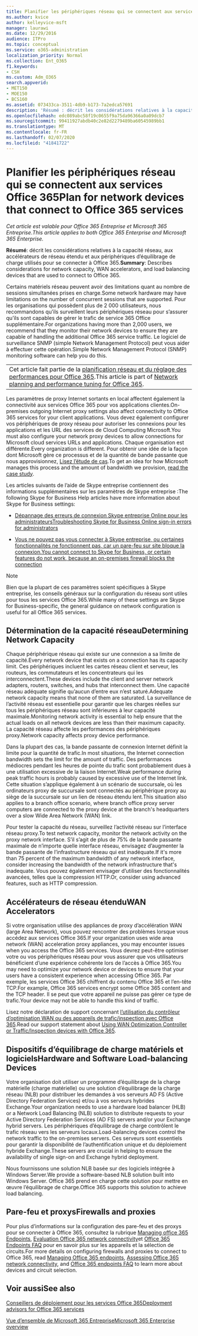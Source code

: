 ```yaml
---
title: Planifier les périphériques réseau qui se connectent aux services Office 365
ms.author: kvice
author: kelleyvice-msft
manager: laurawi
ms.date: 12/29/2016
audience: ITPro
ms.topic: conceptual
ms.service: o365-administration
localization_priority: Normal
ms.collection: Ent_O365
f1.keywords:
- CSH
ms.custom: Adm_O365
search.appverid:
- MET150
- MOE150
- BCS160
ms.assetid: 073433ca-3511-4db9-b173-7a2edca57691
description: 'Résumé : décrit les considérations relatives à la capacité réseau, aux accélérateurs de réseau étendu et aux périphériques d’équilibrage de charge utilisés pour se connecter à Office 365.'
ms.openlocfilehash: edc089abc58f19c0655f9a75da96366a0a09dcb7
ms.sourcegitcommit: 99411927abdb40c2e82d2279489ba60545989bb1
ms.translationtype: MT
ms.contentlocale: fr-FR
ms.lasthandoff: 02/07/2020
ms.locfileid: "41841722"
---
```

# <a name="plan-for-network-devices-that-connect-to-office-365-services"></a><span data-ttu-id="3d4a7-103">Planifier les périphériques réseau qui se connectent aux services Office 365</span><span class="sxs-lookup"><span data-stu-id="3d4a7-103">Plan for network devices that connect to Office 365 services</span></span>

<span data-ttu-id="3d4a7-104">*Cet article est valable pour Office 365 Entreprise et Microsoft 365 Entreprise*.</span><span class="sxs-lookup"><span data-stu-id="3d4a7-104">*This article applies to both Office 365 Enterprise and Microsoft 365 Enterprise.*</span></span>
  
<span data-ttu-id="3d4a7-105">**Résumé**: décrit les considérations relatives à la capacité réseau, aux accélérateurs de réseau étendu et aux périphériques d’équilibrage de charge utilisés pour se connecter à Office 365.</span><span class="sxs-lookup"><span data-stu-id="3d4a7-105">**Summary**: Describes considerations for network capacity, WAN accelerators, and load balancing devices that are used to connect to Office 365.</span></span>

<span data-ttu-id="3d4a7-106">Certains matériels réseau peuvent avoir des limitations quant au nombre de sessions simultanées prises en charge.</span><span class="sxs-lookup"><span data-stu-id="3d4a7-106">Some network hardware may have limitations on the number of concurrent sessions that are supported.</span></span> <span data-ttu-id="3d4a7-107">Pour les organisations qui possèdent plus de 2 000 utilisateurs, nous recommandons qu’ils surveillent leurs périphériques réseau pour s’assurer qu’ils sont capables de gérer le trafic de service 365 Office supplémentaire.</span><span class="sxs-lookup"><span data-stu-id="3d4a7-107">For organizations having more than 2,000 users, we recommend that they monitor their network devices to ensure they are capable of handling the additional Office 365 service traffic.</span></span> <span data-ttu-id="3d4a7-108">Le logiciel de surveillance SNMP (simple Network Management Protocol) peut vous aider à effectuer cette opération.</span><span class="sxs-lookup"><span data-stu-id="3d4a7-108">Simple Network Management Protocol (SNMP) monitoring software can help you do this.</span></span>

||
|:-----|
| <span data-ttu-id="3d4a7-109">Cet article fait partie de la [planification réseau et du réglage des performances pour Office 365](https://aka.ms/tune).</span><span class="sxs-lookup"><span data-stu-id="3d4a7-109">This article is part of [Network planning and performance tuning for Office 365](https://aka.ms/tune).</span></span>|

<span data-ttu-id="3d4a7-110">Les paramètres de proxy Internet sortants en local affectent également la connectivité aux services Office 365 pour vos applications clientes.</span><span class="sxs-lookup"><span data-stu-id="3d4a7-110">On-premises outgoing Internet proxy settings also affect connectivity to Office 365 services for your client applications.</span></span> <span data-ttu-id="3d4a7-111">Vous devez également configurer vos périphériques de proxy réseau pour autoriser les connexions pour les applications et les URL des services de Cloud Computing Microsoft.</span><span class="sxs-lookup"><span data-stu-id="3d4a7-111">You must also configure your network proxy devices to allow connections for Microsoft cloud services URLs and applications.</span></span> <span data-ttu-id="3d4a7-112">Chaque organisation est différente.</span><span class="sxs-lookup"><span data-stu-id="3d4a7-112">Every organization is different.</span></span> <span data-ttu-id="3d4a7-113">Pour obtenir une idée de la façon dont Microsoft gère ce processus et de la quantité de bande passante que nous approvisionnez, [Lisez l’étude de cas](https://www.microsoft.com/itshowcase/Article/Content/631/Optimizing-network-performance-for-Microsoft-Office-365).</span><span class="sxs-lookup"><span data-stu-id="3d4a7-113">To get an idea for how Microsoft manages this process and the amount of bandwidth we provision, [read the case study](https://www.microsoft.com/itshowcase/Article/Content/631/Optimizing-network-performance-for-Microsoft-Office-365).</span></span>
  
<span data-ttu-id="3d4a7-114">Les articles suivants de l’aide de Skype entreprise contiennent des informations supplémentaires sur les paramètres de Skype entreprise :</span><span class="sxs-lookup"><span data-stu-id="3d4a7-114">The following Skype for Business Help articles have more information about Skype for Business settings:</span></span>
  
- [<span data-ttu-id="3d4a7-115">Dépannage des erreurs de connexion Skype entreprise Online pour les administrateurs</span><span class="sxs-lookup"><span data-stu-id="3d4a7-115">Troubleshooting Skype for Business Online sign-in errors for administrators</span></span>](https://docs.microsoft.com/skypeforbusiness/set-up-skype-for-business-online/troubleshooting-sign-in-errors-for-admins)

- [<span data-ttu-id="3d4a7-116">Vous ne pouvez pas vous connecter à Skype entreprise, ou certaines fonctionnalités ne fonctionnent pas, car un pare-feu sur site bloque la connexion.</span><span class="sxs-lookup"><span data-stu-id="3d4a7-116">You cannot connect to Skype for Business, or certain features do not work, because an on-premises firewall blocks the connection</span></span>](https://go.microsoft.com/fwlink/p/?LinkID=243625)

> [!NOTE]
> <span data-ttu-id="3d4a7-117">Bien que la plupart de ces paramètres soient spécifiques à Skype entreprise, les conseils généraux sur la configuration du réseau sont utiles pour tous les services Office 365.</span><span class="sxs-lookup"><span data-stu-id="3d4a7-117">While many of these settings are Skype for Business-specific, the general guidance on network configuration is useful for all Office 365 services.</span></span>
  
## <a name="determining-network-capacity"></a><span data-ttu-id="3d4a7-118">Détermination de la capacité réseau</span><span class="sxs-lookup"><span data-stu-id="3d4a7-118">Determining Network Capacity</span></span>

<span data-ttu-id="3d4a7-119">Chaque périphérique réseau qui existe sur une connexion a sa limite de capacité.</span><span class="sxs-lookup"><span data-stu-id="3d4a7-119">Every network device that exists on a connection has its capacity limit.</span></span> <span data-ttu-id="3d4a7-120">Ces périphériques incluent les cartes réseau client et serveur, les routeurs, les commutateurs et les concentrateurs qui les interconnectent.</span><span class="sxs-lookup"><span data-stu-id="3d4a7-120">These devices include the client and server network adapters, routers, switches, and hubs that interconnect them.</span></span> <span data-ttu-id="3d4a7-121">Une capacité réseau adéquate signifie qu’aucun d’entre eux n’est saturé.</span><span class="sxs-lookup"><span data-stu-id="3d4a7-121">Adequate network capacity means that none of them are saturated.</span></span> <span data-ttu-id="3d4a7-122">La surveillance de l’activité réseau est essentielle pour garantir que les charges réelles sur tous les périphériques réseau sont inférieures à leur capacité maximale.</span><span class="sxs-lookup"><span data-stu-id="3d4a7-122">Monitoring network activity is essential to help ensure that the actual loads on all network devices are less than their maximum capacity.</span></span> <span data-ttu-id="3d4a7-123">La capacité réseau affecte les performances des périphériques proxy.</span><span class="sxs-lookup"><span data-stu-id="3d4a7-123">Network capacity affects proxy device performance.</span></span>
  
<span data-ttu-id="3d4a7-124">Dans la plupart des cas, la bande passante de connexion Internet définit la limite pour la quantité de trafic.</span><span class="sxs-lookup"><span data-stu-id="3d4a7-124">In most situations, the Internet connection bandwidth sets the limit for the amount of traffic.</span></span> <span data-ttu-id="3d4a7-125">Des performances médiocres pendant les heures de pointe du trafic sont probablement dues à une utilisation excessive de la liaison Internet.</span><span class="sxs-lookup"><span data-stu-id="3d4a7-125">Weak performance during peak traffic hours is probably caused by excessive use of the Internet link.</span></span> <span data-ttu-id="3d4a7-126">Cette situation s’applique également à un scénario de succursale, où les ordinateurs proxy de succursale sont connectés au périphérique proxy au siège de la succursale sur un lien de réseau étendu lent.</span><span class="sxs-lookup"><span data-stu-id="3d4a7-126">This situation also applies to a branch office scenario, where branch office proxy server computers are connected to the proxy device at the branch's headquarters over a slow Wide Area Network (WAN) link.</span></span>
  
<span data-ttu-id="3d4a7-127">Pour tester la capacité du réseau, surveillez l’activité réseau sur l’interface réseau proxy.</span><span class="sxs-lookup"><span data-stu-id="3d4a7-127">To test network capacity, monitor the network activity on the proxy network interface.</span></span> <span data-ttu-id="3d4a7-128">S’il s’agit de plus de 75% de la bande passante maximale de n’importe quelle interface réseau, envisagez d’augmenter la bande passante de l’infrastructure réseau qui est inadéquate.</span><span class="sxs-lookup"><span data-stu-id="3d4a7-128">If it's more than 75 percent of the maximum bandwidth of any network interface, consider increasing the bandwidth of the network infrastructure that's inadequate.</span></span> <span data-ttu-id="3d4a7-129">Vous pouvez également envisager d’utiliser des fonctionnalités avancées, telles que la compression HTTP.</span><span class="sxs-lookup"><span data-stu-id="3d4a7-129">Or, consider using advanced features, such as HTTP compression.</span></span>
  
## <a name="wan-accelerators"></a><span data-ttu-id="3d4a7-130">Accélérateurs de réseau étendu</span><span class="sxs-lookup"><span data-stu-id="3d4a7-130">WAN Accelerators</span></span>

<span data-ttu-id="3d4a7-131">Si votre organisation utilise des appliances de proxy d’accélération WAN (large Area Network), vous pouvez rencontrer des problèmes lorsque vous accédez aux services Office 365.</span><span class="sxs-lookup"><span data-stu-id="3d4a7-131">If your organization uses wide area network (WAN) acceleration proxy appliances, you may encounter issues when you access the Office 365 services.</span></span> <span data-ttu-id="3d4a7-132">Vous devrez peut-être optimiser votre ou vos périphériques réseau pour vous assurer que vos utilisateurs bénéficient d’une expérience cohérente lors de l’accès à Office 365.</span><span class="sxs-lookup"><span data-stu-id="3d4a7-132">You may need to optimize your network device or devices to ensure that your users have a consistent experience when accessing Office 365.</span></span> <span data-ttu-id="3d4a7-133">Par exemple, les services Office 365 chiffrent du contenu Office 365 et l’en-tête TCP.</span><span class="sxs-lookup"><span data-stu-id="3d4a7-133">For example, Office 365 services encrypt some Office 365 content and the TCP header.</span></span> <span data-ttu-id="3d4a7-134">Il se peut que votre appareil ne puisse pas gérer ce type de trafic.</span><span class="sxs-lookup"><span data-stu-id="3d4a7-134">Your device may not be able to handle this kind of traffic.</span></span>
  
<span data-ttu-id="3d4a7-135">Lisez notre déclaration de support concernant [l’utilisation du contrôleur d’optimisation WAN ou des appareils de trafic/inspection avec Office 365](https://support.microsoft.com/kb/2690045).</span><span class="sxs-lookup"><span data-stu-id="3d4a7-135">Read our support statement about [Using WAN Optimization Controller or Traffic/Inspection devices with Office 365](https://support.microsoft.com/kb/2690045).</span></span>
  
## <a name="hardware-and-software-load-balancing-devices"></a><span data-ttu-id="3d4a7-136">Dispositifs d’équilibrage de charge matériels et logiciels</span><span class="sxs-lookup"><span data-stu-id="3d4a7-136">Hardware and Software Load-balancing Devices</span></span>

<span data-ttu-id="3d4a7-137">Votre organisation doit utiliser un programme d’équilibrage de la charge matérielle (charge matérielle) ou une solution d’équilibrage de la charge réseau (NLB) pour distribuer les demandes à vos serveurs AD FS (Active Directory Federation Services) et/ou à vos serveurs hybrides Exchange.</span><span class="sxs-lookup"><span data-stu-id="3d4a7-137">Your organization needs to use a hardware load balancer (HLB) or a Network Load Balancing (NLB) solution to distribute requests to your Active Directory Federation Services (AD FS) servers and/or your Exchange hybrid servers.</span></span> <span data-ttu-id="3d4a7-138">Les périphériques d’équilibrage de charge contrôlent le trafic réseau vers les serveurs locaux.</span><span class="sxs-lookup"><span data-stu-id="3d4a7-138">Load-balancing devices control the network traffic to the on-premises servers.</span></span> <span data-ttu-id="3d4a7-139">Ces serveurs sont essentiels pour garantir la disponibilité de l’authentification unique et du déploiement hybride Exchange.</span><span class="sxs-lookup"><span data-stu-id="3d4a7-139">These servers are crucial in helping to ensure the availability of single sign-on and Exchange hybrid deployment.</span></span>
  
<span data-ttu-id="3d4a7-140">Nous fournissons une solution NLB basée sur des logiciels intégrée à Windows Server.</span><span class="sxs-lookup"><span data-stu-id="3d4a7-140">We provide a software-based NLB solution built into Windows Server.</span></span> <span data-ttu-id="3d4a7-141">Office 365 prend en charge cette solution pour mettre en œuvre l’équilibrage de charge.</span><span class="sxs-lookup"><span data-stu-id="3d4a7-141">Office 365 supports this solution to achieve load balancing.</span></span>
  
## <a name="firewalls-and-proxies"></a><span data-ttu-id="3d4a7-142">Pare-feu et proxys</span><span class="sxs-lookup"><span data-stu-id="3d4a7-142">Firewalls and proxies</span></span>

<span data-ttu-id="3d4a7-143">Pour plus d’informations sur la configuration des pare-feu et des proxys pour se connecter à Office 365, consultez la rubrique [Managing office 365 Endpoints](https://support.office.com/article/99cab9d4-ef59-4207-9f2b-3728eb46bf9a), [Evaluation Office 365 network connectivity](assessing-network-connectivity.md)et [Office 365 Endpoints FAQ](https://support.office.com/article/d4088321-1c89-4b96-9c99-54c75cae2e6d) pour en savoir plus sur les appareils et la sélection de circuits.</span><span class="sxs-lookup"><span data-stu-id="3d4a7-143">For more details on configuring firewalls and proxies to connect to Office 365, read [Managing Office 365 endpoints](https://support.office.com/article/99cab9d4-ef59-4207-9f2b-3728eb46bf9a), [Assessing Office 365 network connectivity](assessing-network-connectivity.md), and [Office 365 endpoints FAQ](https://support.office.com/article/d4088321-1c89-4b96-9c99-54c75cae2e6d) to learn more about devices and circuit selection.</span></span>
  
## <a name="see-also"></a><span data-ttu-id="3d4a7-144">Voir aussi</span><span class="sxs-lookup"><span data-stu-id="3d4a7-144">See also</span></span>

[<span data-ttu-id="3d4a7-145">Conseillers de déploiement pour les services Office 365</span><span class="sxs-lookup"><span data-stu-id="3d4a7-145">Deployment advisors for Office 365 services</span></span>](deployment-advisors-for-office-365.md)

[<span data-ttu-id="3d4a7-146">Vue d’ensemble de Microsoft 365 Entreprise</span><span class="sxs-lookup"><span data-stu-id="3d4a7-146">Microsoft 365 Enterprise overview</span></span>](https://docs.microsoft.com/microsoft-365/enterprise/microsoft-365-overview)
